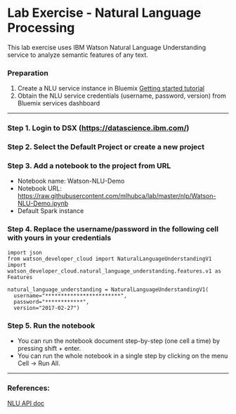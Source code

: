 # Lab Exercise - Natural Language Processing

This lab exercise uses IBM Watson Natural Language Understanding service to analyze semantic features of any text.

### Preparation

1) Create a NLU service instance in Bluemix [Getting started tutorial](https://console.bluemix.net/docs/services/natural-language-understanding/getting-started.html#getting-started-tutorial)
2) Obtain the NLU service credentials (username, password, version) from Bluemix services dashboard

---
### Step 1. Login to DSX (https://datascience.ibm.com/)
### Step 2. Select the Default Project or create a new project
### Step 3. Add a notebook to the project from URL

- Notebook name: Watson-NLU-Demo
- Notebook URL: https://raw.githubusercontent.com/mlhubca/lab/master/nlp/Watson-NLU-Demo.ipynb
- Default Spark instance

### Step 4. Replace the username/password in the following cell with yours in your credentials
```
import json
from watson_developer_cloud import NaturalLanguageUnderstandingV1
import watson_developer_cloud.natural_language_understanding.features.v1 as Features

natural_language_understanding = NaturalLanguageUnderstandingV1(
  username="************************",
  password="************",
  version="2017-02-27")
```
### Step 5. Run the notebook

- You can run the notebook document step-by-step (one cell a time) by pressing shift + enter.
- You can run the whole notebook in a single step by clicking on the menu Cell -> Run All.

--- 

### References:

[NLU API doc](https://www.ibm.com/watson/developercloud/natural-language-understanding/api/v1/?curl#get-analyze)
